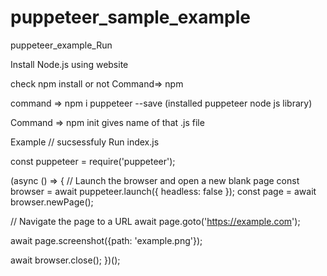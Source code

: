 # puppeteer_sample_example
puppeteer_example_Run 

Install Node.js using website 

check npm install or not 
  Command=> npm

  command => npm i puppeteer --save (installed puppeteer node js library)

  Command => npm init
    gives name of that .js file 

Example 
// sucsessfuly Run
index.js

const puppeteer = require('puppeteer');

(async () => {
  // Launch the browser and open a new blank page
  const browser = await puppeteer.launch({
    headless: false
  });
  const page = await browser.newPage();
  
  // Navigate the page to a URL
  await page.goto('https://example.com');
  
  await page.screenshot({path: 'example.png'});
  
  await browser.close();
})();



  
  
